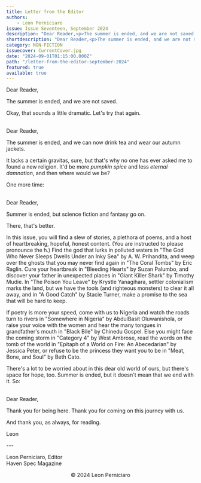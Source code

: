 ```yaml
---
title: Letter from the Editor
authors:
    - Leon Perniciaro
issue: Issue Seventeen, September 2024
description: "Dear Reader,<p>The summer is ended, and we are not saved. </p><p>Okay, that sounds a little dramatic. Let's try that again.</p><p>Dear Reader,</p><p>The summer is ended, and we can now drink tea and wear our autumn jackets.</p><p>It lacks a certain gravitas, sure, but that's why no one has ever asked me to found a new religion. It'd be more <em>pumpkin spice</em> and less <em>eternal damnation</em>, and then where would we be?</p><p>One more time:</p><p>Dear Reader,</p><p>Summer is ended, but science fiction and fantasy go on.</p><p>There, that's better.</p>"
shortdescription: "Dear Reader,<p>The summer is ended, and we are not saved. </p><p>Okay, that sounds a little dramatic. Let's try that again.</p><p>Dear Reader,</p><p>The summer is ended, and we can now drink tea and wear our autumn jackets.</p><p>It lacks a certain gravitas, sure, but that's why no one has ever asked me to found a new religion. It'd be more <em>pumpkin spice</em> and less <em>eternal damnation</em>, and then where would we be?</p>"
category: NON-FICTION
issuecover: CurrentCover.jpg
date: "2024-09-01T01:15:00.000Z"
path: "/letter-from-the-editor-september-2024"
featured: true
available: true
---
```


Dear Reader,

The summer is ended, and we are not saved.

Okay, that sounds a little dramatic. Let's try that again.
<br /><br />

Dear Reader,

The summer is ended, and we can now drink tea and wear our autumn jackets.

It lacks a certain gravitas, sure, but that's why no one has ever asked me to found a new religion. It'd be more _pumpkin spice_ and less _eternal damnation_, and then where would we be?

One more time:
<br /><br />

Dear Reader,

Summer is ended, but science fiction and fantasy go on.

There, that's better.

In this issue, you will find a slew of stories, a plethora of poems, and a host of heartbreaking, hopeful, <em>h</em>onest content. (You are instructed to please pronounce the h.) Find the god that lurks in polluted waters in "The God Who Never Sleeps Dwells Under an Inky Sea" by A. W. Prihandita, and weep over the ghosts that you may never find again in "The Coral Tombs" by Eric Raglin. Cure your heartbreak in "Bleeding Hearts" by Suzan Palumbo, and discover your father in unexpected places in "Giant Killer Shark" by Timothy Mudie. In "The Poison You Leave" by Krystle Yanagihara, settler colonialism marks the land, but we have the tools (and righteous monsters) to clear it all away, and in "A Good Catch" by Stacie Turner, make a promise to the sea that will be hard to keep.

If poetry is more your speed, come with us to Nigeria and watch the roads turn to rivers in "Somewhere in Nigeria" by AbdulBasit Oluwanishola, or raise
your voice with the women and hear the many tongues in grandfather's mouth in "Black Bile" by Chinedu Gospel. Else you might face the coming storm in
"Category 4" by West Ambrose, read the words on the tomb of the world in "Epitaph of a World on Fire: An Abecedarian" by Jessica Peter, or refuse to be the princess they want you to be in "Meat, Bone, and Soul" by Beth Cato.

There's a lot to be worried about in this dear old world of ours, but there's space for hope, too. Summer is ended, but it doesn't mean that we end with it. So:
<br /><br />

Dear Reader,

Thank you for being here. Thank you for coming on this journey with us.

And thank you, as always, for reading.

Leon

\-\-\-

Leon Perniciaro, Editor<br />
Haven Spec Magazine


<p style="text-align: center;">© 2024 Leon Perniciaro</p>